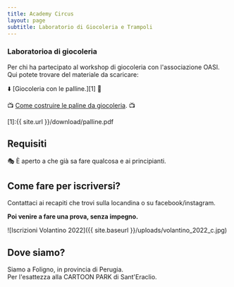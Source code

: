 ```yaml
---
title: Academy Circus
layout: page
subtitle: Laboratorio di Giocoleria e Trampoli
---
```


### Laboratorioa di giocoleria
Per chi ha partecipato al workshop di giocoleria con l'associazione OASI.
Qui potete trovare del materiale da scaricare:

⬇️ [Giocoleria con le palline.][1] 📄

📺 [Come costruire le paline da giocoleria](https://youtu.be/54uFbAGv4dU "Come costruire le paline da giocoleria"). 📺

[1]:{{ site.url }}/download/palline.pdf

## Requisiti
🎭 È aperto a che già sa fare qualcosa e ai principianti.

## Come fare per iscriversi?
Contattaci ai recapiti che trovi sulla locandina o su facebook/instagram.

**Poi venire a fare una prova, senza impegno.**

![Iscrizioni Volantino 2022]({{ site.baseurl }}/uploads/volantino_2022_c.jpg)

## Dove siamo?
Siamo a Foligno, in provincia di Perugia.  
Per l'esattezza alla CARTOON PARK di Sant'Eraclio.
